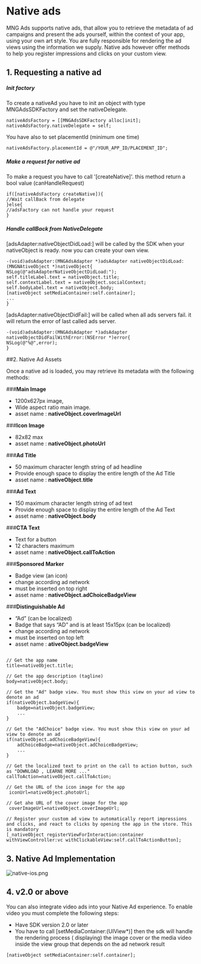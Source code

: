 # Native ads

MNG Ads supports native ads, that allow you to retrieve the metadata of ad campaigns and present the ads yourself, within the context of your app, using your own art style. You are fully responsible
for rendering the ad views using the information we supply. Native ads however offer methods to help you register impressions and clicks on your custom view.

## 1. Requesting a native ad

##### Init factory

To create a nativeAd  you have to init an object with type MNGAdsSDKFactory and set the nativeDelegate.

```objc
nativeAdsFactory = [[MNGAdsSDKFactory alloc]init];
nativeAdsFactory.nativeDelegate = self;
```
You have also to set placementId (minimum one time)

```objc
nativeAdsFactory.placementId = @"/YOUR_APP_ID/PLACEMENT_ID";
```
##### Make a request for native ad
To make a request you have to call '[createNative]'. this method return a bool value (canHandleRequest) 

```objc
if([nativeAdsFactory createNative]){
//Wait callBack from delegate
}else{
//adsFactory can not handle your request
}
```
##### Handle callBack from NativeDelegate
[adsAdapter:nativeObjectDidLoad:] will be called by the SDK when your nativeObject is ready. now you can create your own view.
```objc
-(void)adsAdapter:(MNGAdsAdapter *)adsAdapter nativeObjectDidLoad:(MNGNAtiveObject *)nativeObject{
NSLog(@"adsAdapterNativeObjectDidLoad:");
self.titleLabel.text = nativeObject.title;
self.contextLabel.text = nativeObject.socialContext;
self.bodyLabel.text = nativeObject.body;
[nativeObject setMediaContainer:self.container];
...
}
```

[adsAdapter:nativeObjectDidFail:] will be called when all ads servers fail. it will return the error of last called ads server.
```objc
-(void)adsAdapter:(MNGAdsAdapter *)adsAdapter nativeObjectDidFailWithError:(NSError *)error{
NSLog(@"%@",error);
}
```

##2. Native Ad Assets

Once a native ad is loaded, you may retrieve its metadata with the following methods:

###**Main Image**

 - 1200x627px image, 
 - Wide aspect ratio main image.
 - asset name : **nativeObject.coverImageUrl**
 
 
###**Icon Image**

 - 82x82 max
 - asset name : **nativeObject.photoUrl**
 
 
###**Ad Title**

 - 50 maximum character length string of ad headline
 - Provide enough space to display the entire length of the Ad Title
 - asset name : **nativeObject.title**
 
 
###**Ad Text**

 - 150 maximum character length string of ad text
 - Provide enough space to display the entire length of the Ad Text
 - asset name : **nativeObject.body**
 
###**CTA Text**

 - Text for a button
 - 12 characters maximum
 - asset name : **nativeObject.callToAction**
 
 
###**Sponsored Marker**

 - Badge view (an icon)
 - change according ad network
 - must be inserted on top right
 - asset name : **nativeObject.adChoiceBadgeView**
 
###**Distinguishable Ad**

 - “Ad” (can be localized)
 - Badge that says “AD” and is at least 15x15px (can be localized)
 - change according ad network
 - must be inserted on top left
 - asset name : **ativeObject.badgeView**

```objc

// Get the app name
title=nativeObject.title;

// Get the app description (tagline)
body=nativeObject.body;

// Get the "Ad" badge view. You must show this view on your ad view to denote an ad
if(nativeObject.badgeView){
	badge=nativeObject.badgeView;
	...
}

// Get the "AdChoice" badge view. You must show this view on your ad view to denote an ad
if(nativeObject.adChoiceBadgeView){
	adChoiceBadge=nativeObject.adChoiceBadgeView;
	...
}

// Get the localized text to print on the call to action button, such as "DOWNLOAD , LEARNE MORE ..."
callToAction=nativeObject.callToAction;

// Get the URL of the icon image for the app
 iconUrl=nativeObject.photoUrl;

// Get ahe URL of the cover image for the app
 coverImageUrl=nativeObject.coverImageUrl;

// Register your custom ad view to automatically report impressions and clicks, and react to clicks by opening the app in the store. This is mandatory
[_nativeObject registerViewForInteraction:container withViewController:vc withClickableView:self.callToActionButton];
```
## 3. Native Ad Implementation

![native-ios.png](https://bitbucket.org/repo/aen579/images/1393323123-native-ios.png)


## 4. v2.0 or above
You can also integrate video ads into your Native Ad experience. To enable video you must complete the following steps:
 - Have SDK version 2.0 or later
 -  You have to call [setMediaContainer:(UIView*)] then the sdk will handle the rendering process ( displaying)  the image cover or the media video inside the view group that depends on the ad network result
```objc
[nativeObject setMediaContainer:self.container];
```